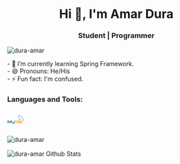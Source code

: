 <!--
**dura-amar/dura-amar** is a ✨ _special_ ✨ repository because its `README.md` (this file) appears on your GitHub profile.
-->
<h1 align="center">Hi 👋, I'm Amar Dura</h1>
<h3 align="center">Student | Programmer</h3>
<p align="left"> <img src="https://komarev.com/ghpvc/?username=dura-amar&label=Profile%20views&color=0e75b6&style=flat" alt="dura-amar" /> </p>
<p>
  - 🌱 I’m currently learning Spring Framework.</br>
- 😄 Pronouns: He/His</br>
- ⚡ Fun fact: I'm confused.</br>
  </p>

<h3 align="left">Languages and Tools:</h3>
<p align="left"> <a href="https://www.mysql.com/" target="_blank" rel="noreferrer"> <img src="https://raw.githubusercontent.com/devicons/devicon/master/icons/mysql/mysql-original-wordmark.svg" alt="mysql" width="40" height="40"/> </a> </p>

<p><img align="center" src="https://github-readme-stats.vercel.app/api/top-langs?username=dura-amar&show_icons=true&locale=en&layout=compact" alt="dura-amar" /></p>
<p>
<img align="center" src="https://github-readme-stats.vercel.app/api?username=dura-amar" alt="dura-amar Github Stats"/></p>
